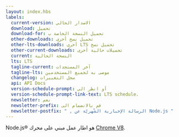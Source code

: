 ```yaml
---
layout: index.hbs
labels:
  current-version: الاصدار الحالي
  download: تحميل
  download-for: تحميل النسخة الخاصة ب
  other-downloads: تحميل نسخ أخرى
  other-lts-downloads: أخرى LTS تحميل نسخ 
  other-current-downloads: تحميلات حالية أخرى
  current: النسخة الحالية
  lts: LTS
  tagline-current: آخر المستجدات
  tagline-lts: موصى به لجميع المستخدمين
  changelog: سجل التغييرات
  api: API Docs
  version-schedule-prompt: أو انظر الى
  version-schedule-prompt-link-text: LTS schedule.
  newsletter: نعم
  newsletter-prefix: قم بالانضمام الى
  newsletter-postfix: " , الرسالة الإخبارية الشّهريّة عن Node.js "
---
```


Node.js® هو اطار عمل مبني على محرك [Chrome V8](https://v8.dev/).
